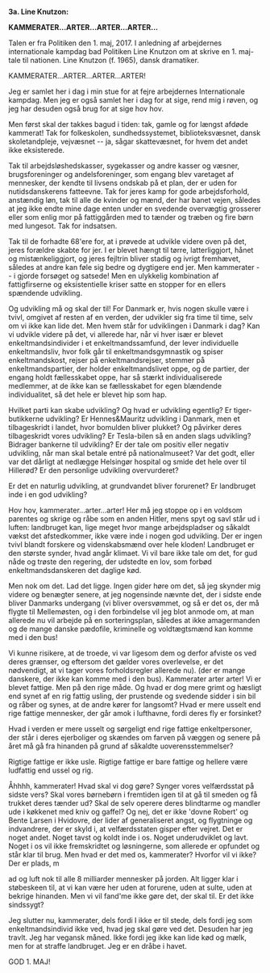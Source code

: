 **3a. Line Knutzon:**

**KAMMERATER...ARTER...ARTER...ARTER...**

Talen er fra Politiken den 1. maj, 2017. I anledning af arbejdernes
internationale kampdag bad Politiken Line Knutzon om at skrive en 1.
maj-tale til nationen. Line Knutzon (f. 1965), dansk dramatiker.

KAMMERATER...ARTER...ARTER...ARTER!

Jeg er samlet her i dag i min stue for at fejre arbejdernes
Internationale kampdag. Men jeg er også samlet her i dag for at sige,
rend mig i røven, og jeg har desuden også brug for at sige hov hov.

Men først skal der takkes bagud i tiden: tak, gamle og for længst afdøde
kammerat! Tak for folkeskolen, sundhedssystemet, biblioteksvæsnet, dansk
skoletandpleje, vejvæsnet -- ja, sågar skattevæsnet, for hvem det andet
ikke eksisterede.

Tak til arbejdsløshedskasser, sygekasser og andre kasser og væsner,
brugsforeninger og andelsforeninger, som engang blev varetaget af
mennesker, der kendte til livsens ondskab på et plan, der er uden for
nutidsdanskerens fatteevne. Tak for jeres kamp for gode arbejdsforhold,
anstændig løn, tak til alle de kvinder og mænd, der har banet vejen,
således at jeg ikke endte mine dage enten under en svedende overvægtig
grosserer eller som enlig mor på fattiggården med to tænder og træben og
fire børn med lungesot. Tak for indsatsen.

Tak til de forhadte 68'ere for, at i prøvede at udvikle videre oven på
det, jeres forældre skabte for jer. I er blevet hængt til tørre,
latterliggjort, hånet og mistænkeliggjort, og jeres fejltrin bliver
stadig og ivrigt fremhævet, således at andre kan føle sig bedre og
dygtigere end jer. Men kammerater -- i gjorde forsøget og satsede! Men
en ulykkelig kombination af fattigfirserne og eksistentielle kriser
satte en stopper for en ellers spændende udvikling.

Og udvikling må og skal der til! For Danmark er, hvis nogen skulle være
i tvivl, omgivet af resten af en verden, der udvikler sig fra time til
time, selv om vi ikke kan lide det. Men hvem står for udviklingen i
Danmark i dag? Kan vi udvikle videre på det, vi allerede har, når vi
hver især er blevet enkeltmandsindivider i et enkeltmandssamfund, der
lever individuelle enkeltmandsliv, hvor folk går til
enkeltmandsgymnastik og spiser enkeltmandskost, rejser på
enkeltmandsrejser, stemmer på enkeltmandspartier, der holder
enkeltmandslivet oppe, og de partier, der engang holdt fællesskabet
oppe, har så stærkt individualiserede medlemmer, at de ikke kan se
fællesskabet for egen blændende individualitet, så det hele er blevet
hip som hap.

Hvilket parti kan skabe udvikling? Og hvad er udvikling egentlig? Er
tiger-butikkerne udvikling? Er Hennes&Mauritz udvikling i Danmark, men
et tilbageskridt i landet, hvor bomulden bliver plukket? Og påvirker
deres tilbageskridt vores udvikling? Er Tesla-bilen så en anden slags
udvikling? Bidrager bankerne til udvikling? Er der tale om positiv eller
negativ udvikling, når man skal betale entré på nationalmuseet? Var det
godt, eller var det dårligt at nedlægge Helsingør hospital og smide det
hele over til Hillerød? Er den personlige udvikling overvurderet?

Er det en naturlig udvikling, at grundvandet bliver forurenet? Er
landbruget inde i en god udvikling?

Hov hov, kammerater...arter...arter! Her må jeg stoppe op i en voldsom
parentes og skrige og råbe som en anden Hitler, mens spyt og savl står
ud i luften: landbruget kan, lige meget hvor mange arbejdspladser og
såkaldt vækst det afstedkommer, ikke være inde i nogen god udvikling.
Der er ingen tvivl blandt forskere og videnskabsmænd over hele kloden!
Landbruget er den største synder, hvad angår klimaet. Vi vil bare ikke
tale om det, for gud nåde og trøste den regering, der udstedte en lov,
som forbød enkeltmandsdanskeren det daglige kød.

Men nok om det. Lad det ligge. Ingen gider høre om det, så jeg skynder
mig videre og benægter senere, at jeg nogensinde nævnte det, der i
sidste ende bliver Danmarks undergang (vi bliver oversvømmet, og så er
det os, der må flygte til Mellemøsten, og i den forbindelse vil jeg blot
anmode om, at man allerede nu vil arbejde på en sorteringsplan, således
at ikke amagermanden og de mange danske pædofile, kriminelle og
voldtægtsmænd kan komme med i den bus!

Vi kunne risikere, at de troede, vi var ligesom dem og derfor afviste os
ved deres grænser, og eftersom det gælder vores overlevelse, er det
nødvendigt, at vi tager vores forholdsregler allerede nu). (der er mange
danskere, der ikke kan komme med i den bus). Kammerater arter arter! Vi
er blevet fattige. Men på den rige måde. Og hvad er dog mere grimt og
hæsligt end synet af en rig fattig usling, der prustende og svedende
sidder i sin bil og råber og synes, at de andre kører for langsomt? Hvad
er mere usselt end rige fattige mennesker, der går amok i lufthavne,
fordi deres fly er forsinket?

Hvad i verden er mere usselt og sørgeligt end rige fattige
enkeltpersoner, der står i deres ejerboliger og skændes om farven på
væggen og senere på året må gå fra hinanden på grund af såkaldte
uoverensstemmelser?

Rigtige fattige er ikke usle. Rigtige fattige er bare fattige og hellere
være ludfattig end ussel og rig.

Åhhhh, kammerater! Hvad skal vi dog gøre? Synger vores velfærdsstat på
sidste vers? Skal vores børnebørn i fremtiden igen til at gå til smeden
og få trukket deres tænder ud? Skal de selv operere deres blindtarme og
mandler ude i køkkenet med kniv og gaffel? Og nej, det er ikke 'dovne
Robert' og Bente Larsen i Hvidovre, der lider af generaliseret angst, og
flygtninge og indvandrere, der er skyld i, at velfærdsstaten gisper
efter vejret. Det er noget andet. Noget tavst og koldt inde i os. Noget
underudviklet og lavt. Noget i os vil ikke fremskridtet og løsningerne,
som allerede er opfundet og står klar til brug. Men hvad er det med os,
kammerater? Hvorfor vil vi ikke? Der er plads, m

ad og luft nok til alle 8 milliarder mennesker på jorden. Alt ligger
klar i støbeskeen til, at vi kan være her uden at forurene, uden at
sulte, uden at bekrige hinanden. Men vi vil fand'me ikke gøre det, der
skal til. Er det ikke sindssygt?

Jeg slutter nu, kammerater, dels fordi I ikke er til stede, dels fordi
jeg som enkeltmandsindivid ikke ved, hvad jeg skal gøre ved det. Desuden
har jeg travlt. Jeg har vegansk måned. Ikke fordi jeg ikke kan lide kød
og mælk, men for at straffe landbruget. Jeg er en dråbe i havet.

GOD 1. MAJ!
